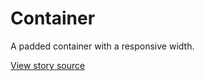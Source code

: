 # Container

A padded container with a responsive width.

[View story source](https://github.com/balena-io-modules/rendition/blob/master/src/stories/Container.js)


